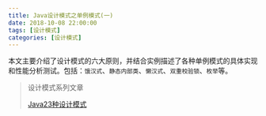 ```yaml
---
title: Java设计模式之单例模式(一)
date: 2018-10-08 22:00:00
tags: [设计模式]
categories: [设计模式]
---
```


本文主要介绍了设计模式的六大原则，并结合实例描述了各种单例模式的具体实现和性能分析测试。包括：`饿汉式`、`静态内部类`、`懒汉式`、`双重校验锁`、`枚举`等。

<!--more-->

> 设计模式系列文章
>
> [Java23种设计模式](https://www.lixueduan.com/categories/%E8%AE%BE%E8%AE%A1%E6%A8%A1%E5%BC%8F/)

